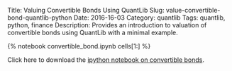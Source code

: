 Title: Valuing Convertible Bonds Using QuantLib
Slug: value-convertible-bond-quantlib-python
Date: 2016-16-03
Category: quantlib
Tags: quantlib, python, finance
Description: Provides an introduction to valuation of convertible bonds using QuantLib with a minimal example.

{% notebook  convertible_bond.ipynb cells[1:]  %}

Click here to download the [ipython notebook on convertible bonds](/extra/notebooks/convertible_bond.ipynb).
